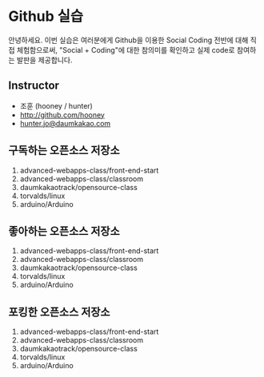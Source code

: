 # Github 실습

안녕하세요. 이번 실습은 여러분에게 Github을 이용한 Social Coding 전반에 대해 직접 체험함으로써, "Social + Coding"에 대한 참의미를 확인하고 실제 code로 참여하는 발판을 제공합니다.

## Instructor
- 조훈 (hooney / hunter)
- http://github.com/hooney
- hunter.jo@daumkakao.com

## 구독하는 오픈소스 저장소

1. advanced-webapps-class/front-end-start
2. advanced-webapps-class/classroom
3. daumkakaotrack/opensource-class
4. torvalds/linux
5. arduino/Arduino
 
## 좋아하는 오픈소스 저장소

1. advanced-webapps-class/front-end-start
2. advanced-webapps-class/classroom
3. daumkakaotrack/opensource-class
4. torvalds/linux
5. arduino/Arduino

## 포킹한 오픈소스 저장소

1. advanced-webapps-class/front-end-start
2. advanced-webapps-class/classroom
3. daumkakaotrack/opensource-class
4. torvalds/linux
5. arduino/Arduino

